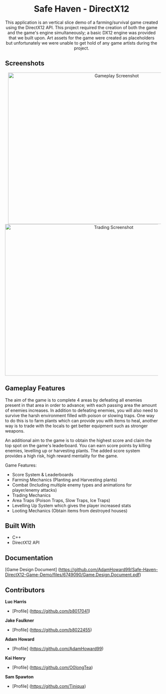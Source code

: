 <h1 align="center">Safe Haven - DirectX12</h1>
<p align="center">This application is an vertical slice demo of a farming/survival game created using the DirectX12 API. This project required the creation of both the game and the game's engine simultaneously; a basic DX12 engine was provided that we built upon. Art assets for the game were created as placeholders but unfortunately we were unable to get hold of any game artists during the project.</p>

## Screenshots
<p align="center">
  <img hspace = "10" alt ="Gameplay Screenshot" src = "https://user-images.githubusercontent.com/74617187/124145452-b7419980-da84-11eb-9020-bf2fc65db0c6.png" height = "500" width = "700">
  <img alt ="Trading Screenshot" src = "https://user-images.githubusercontent.com/74617187/124145720-f2dc6380-da84-11eb-861e-693854773158.png" height = "500" width = "700"/>
</p>
  
## Gameplay Features
The aim of the game is to complete 4 areas by defeating all enemies present in that area in order to advance; with each passing area the amount of enemies increases. In addition to defeating enemies, you will also need to survive the harsh environment filled with poison or slowing traps. One way to do this is to farm plants which can provide you with items to heal, another way is to trade with the locals to get better equipment such as stronger weapons.

An additional aim to the game is to obtain the highest score and claim the top spot on the game's leaderboard. You can earn score points by killing enemies, levelling up or harvesting plants. The added score system provides a high risk, high reward mentality for the game.

Game Features:
- Score System & Leaderboards
- Farming Mechanics (Planting and Harvesting plants)
- Combat (Including multiple enemy types and animations for player/enemy attacks)
- Trading Mechanics
- Area Traps (Poison Traps, Slow Traps, Ice Traps)
- Levelling Up System which gives the player increased stats
- Looting Mechanics (Obtain items from destroyed houses)

## Built With
- C++
- DirectX12 API

## Documentation

[Game Design Document] (https://github.com/AdamHoward99/Safe-Haven-DirectX12-Game-Demo/files/6749090/Game.Design.Document.pdf)

## Contributors

**Luc Harris**
- [Profile] (https://github.com/b8017041)

**Jake Faulkner**
- [Profile] (https://github.com/b8022455)

**Adam Howard**
- [Profile] (https://github.com/AdamHoward99)

**Kai Henry**
- [Profile] (https://github.com/O0longTea)

**Sam Spawton**
- [Profile] (https://github.com/Tiniqua)
